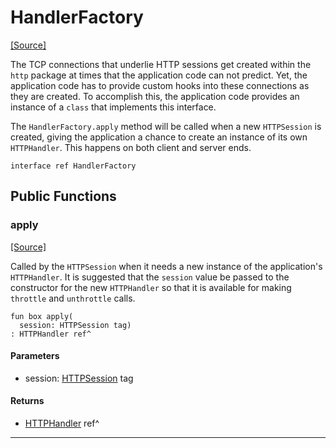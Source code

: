 # HandlerFactory
<span class="source-link">[[Source]](src/http/http_handler.md#L127)</span>

The TCP connections that underlie HTTP sessions get created within
the `http` package at times that the application code can not
predict. Yet, the application code has to provide custom hooks into
these connections as they are created. To accomplish this, the
application code provides an instance of a `class` that implements
this interface.

The `HandlerFactory.apply` method will be called when a new
`HTTPSession` is created, giving the application a chance to create
an instance of its own `HTTPHandler`. This happens on both
client and server ends.


```pony
interface ref HandlerFactory
```

## Public Functions

### apply
<span class="source-link">[[Source]](src/http/http_handler.md#L142)</span>


Called by the `HTTPSession` when it needs a new instance of the
application's `HTTPHandler`. It is suggested that the
`session` value be passed to the constructor for the new
`HTTPHandler` so that it is available for making
`throttle` and `unthrottle` calls.


```pony
fun box apply(
  session: HTTPSession tag)
: HTTPHandler ref^
```
#### Parameters

*   session: [HTTPSession](http-HTTPSession.md) tag

#### Returns

* [HTTPHandler](http-HTTPHandler.md) ref^

---

